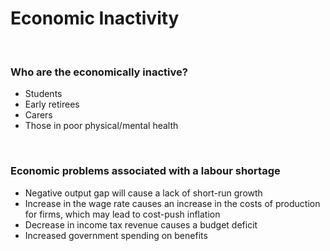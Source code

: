 # Economic Inactivity

</br>

### Who are the economically inactive?

- Students
- Early retirees
- Carers
- Those in poor physical/mental health

</br>

### Economic problems associated with a labour shortage

- Negative output gap will cause a lack of short-run growth
- Increase in the wage rate causes an increase in the costs of production for firms, which may lead to cost-push inflation
- Decrease in income tax revenue causes a budget deficit
- Increased government spending on benefits
